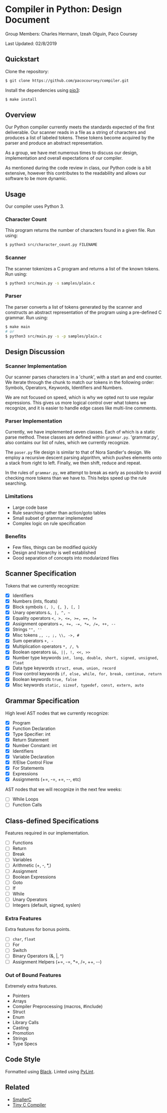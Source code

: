 # Compiler in Python: Design Document

Group Members: Charles Hermann, Izeah Olguin, Paco Coursey

Last Updated: 02/8/2019

## Quickstart

Clone the repository:

```bash
$ git clone https://github.com/pacocoursey/compiler.git
```

Install the dependencies using [pip3](https://pypi.org/project/pip/):

```bash
$ make install
```

## Overview

Our Python compiler currently meets the standards expected of the first
deliverable. Our scanner reads in a file as a string of characters and produces a list of labeled tokens. These tokens become acquired by the parser and produce an abstract representation.

As a group, we have met numerous times to discuss our design, implementation and overall expectations of our compiler.

As mentioned during the code review in class, our Python code is a bit extensive, however this contributes to the readability and allows our software to be more dynamic.

## Usage

Our compiler uses Python 3.

### Character Count

This program returns the number of characters found in a given file. Run using:

```bash
$ python3 src/character_count.py FILENAME
```

### Scanner

The scanner tokenizes a C program and returns a list of the known tokens. Run using:

```bash
$ python3 src/main.py -s samples/plain.c
```

### Parser

The parser converts a list of tokens generated by the scanner and constructs an abstract representation of the program using a pre-defined C grammar. Run using:

```bash
$ make main
# or
$ python3 src/main.py -s -p samples/plain.c
```

## Design Discussion

### Scanner Implementation

Our scanner parses characters in a 'chunk', with a start an and end counter. We iterate through the chunk to match our tokens in the following order: Symbols, Operators, Keywords, Identifiers and Numbers.

We are not focused on speed, which is why we opted not to use regular expressions. This gives us more logical control over what tokens we recognize, and it is easier to handle edge cases like multi-line comments.

### Parser Implementation

Currently, we have implemented seven classes. Each of which is a static parse method. These classes are defined within `grammar.py`. 'grammar.py', also contains our list of rules, which we currently recognize.

The `paser.py` file design is similar to that of Nora Sandler's design. We employ a recursive descent parsing algorithm, which pushes elements onto a stack from right to left. Finally, we then shift, reduce and repeat.

In the rules of `grammar.py`, we attempt to break as early as possible to avoid checking more tokens than we have to. This helps speed up the rule searching.

### Limitations

- Large code base
- Rule searching rather than action/goto tables
- Small subset of grammar implemented
- Complex logic on rule specification

### Benefits

- Few files, things can be modified quickly
- Design and hierarchy is well established
- Good separation of concepts into modularized files

## Scanner Specification

Tokens that we currently recognize:

- [X] Identifiers
- [X] Numbers (ints, floats)
- [X] Block symbols `(, ), {, }, [, ]`
- [X] Unary operators `&, |, ^, ~`
- [X] Equality operators `<, >, <=, >=, ==, !=`
- [X] Assignment operators `=, +=, -=, *=, /=, ++, --`
- [X] Strings `"", ''`
- [X] Misc tokens `,, ., ;, \\, ->, #`
- [X] Sum operators `+, -`
- [X] Multiplication operators `*, /, %`
- [X] Boolean operators `&&, ||, !, <<, >>`
- [X] Number type keywords `int, long, double, short, signed, unsigned, float`
- [X] Data type keywords `struct, enum, union, record`
- [X] Flow control keywords `if, else, while, for, break, continue, return`
- [X] Boolean keywords `true, false`
- [X] Misc keywords `static, sizeof, typedef, const, extern, auto`

## Grammar Specification

High level AST nodes that we currently recognize:

- [X] Program
- [X] Function Declaration
- [X] Type Specifier: int
- [X] Return Statement
- [X] Number Constant: int
- [X] Identifiers
- [X] Variable Declaration
- [X] If/Else Control Flow
- [X] For Statements
- [X] Expressions
- [X] Assignments (+=, -=, +=, --, etc)

AST nodes that we will recognize in the next few weeks:

- [ ] While Loops
- [ ] Function Calls

## Class-defined Specifications

Features required in our implementation.

- [ ] Functions
- [ ] Return
- [ ] Break
- [ ] Variables
- [ ] Arithmetic (+, -, *,)
- [ ] Assignment
- [ ] Boolean Expressions
- [ ] Goto
- [ ] If
- [ ] While
- [ ] Unary Operators
- [ ] Integers (default, signed, syslen)

### Extra Features

Extra features for bonus points.

- [ ] `char`, `float`
- [ ] For
- [ ] Switch
- [ ] Binary Operators (&, |, ^)
- [ ] Assignment Helpers (+=, -=, *=, /=, ++, --)

### Out of Bound Features

Extremely extra features.

- Pointers
- Arrays
- Compiler Preprocessing (macros, #include)
- Struct
- Enum
- Library Calls
- Casting
- Promotion
- Strings
- Type Specs

## Code Style

Formatted using [Black](https://github.com/ambv/black).
Linted using [PyLint](https://www.pylint.org/).

## Related

- [SmallerC](https://github.com/alexfru/smallerc)
- [Tiny C Compiler](https://bellard.org/tcc/)
